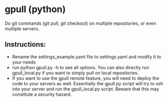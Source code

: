 # gpull (python)
Do git commands (git pull, git checkout) on multiple repositories, or even multiple servers.

## Instructions:
- Rename the settings_example.yaml file to settings.yaml and modify it to your needs
- run python gpull.py -h to see all options.  You can also directly run gpull_local.py if you want to simply pull on local repositories.
- If you want to use the gpull remote feature, you will need to deploy the code to your servers as well.  Essentially the gpull.py script will try to ssh into your server and run the gpull_local.py script.  Beware that this may constitute a security hazard.

